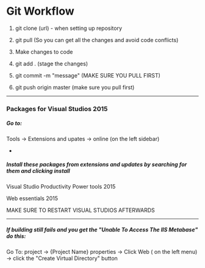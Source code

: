 # Git Workflow

1. git clone (url) - when setting up repository

1. git pull (So you can get all the changes and avoid code conflicts)

2. Make changes to code

3. git add . (stage the changes)

4. git commit -m "message" (MAKE SURE YOU PULL FIRST)

5. git push origin master (make sure you pull first)

***

### Packages for Visual Studios 2015

##### Go to:

Tools -> Extensions and upates -> online (on the left sidebar)

-

##### Install these packages from extensions and updates by searching for them and clicking install

Visual Studio Productivity Power tools 2015

Web essentials 2015

MAKE SURE TO RESTART VISUAL STUDIOS AFTERWARDS

***

##### If building still fails and you get the "Unable To Access The IIS Metabase" do this:

Go To: project -> {Project Name} properties -> Click Web ( on the left menu) -> click the "Create Virtual Directory" button
